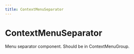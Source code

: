 ```yaml
---
title: ContextMenuSeparator
---
```


# ContextMenuSeparator

Menu separator component. Should be in ContextMenuGroup.